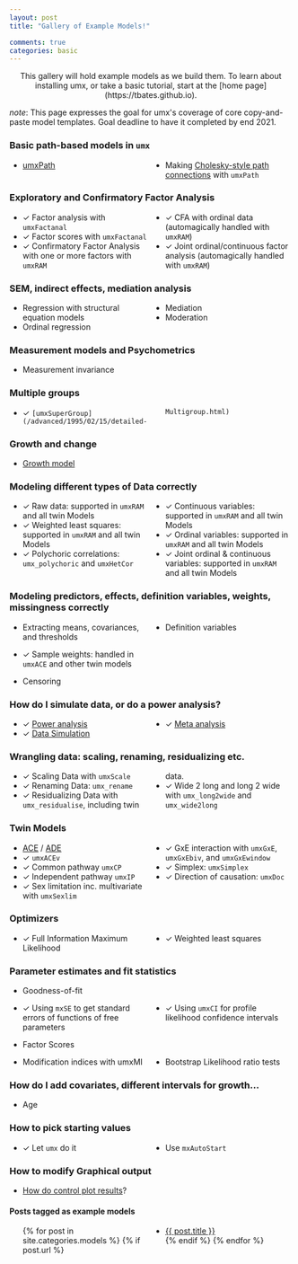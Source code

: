 ```yaml
---
layout: post
title: "Gallery of Example Models!"

comments: true
categories: basic
---
```


<style type="text/css">
	ul {
	  -webkit-columns: 3 150px;
	  -moz-columns: 3 150px;
	  columns: 3 150px;
	  -webkit-column-gap: 2em;
	  -moz-column-gap: 2em;
	  column-gap: 2em;
	}
</style>


<a  name="top"></a>

<p style="text-align: center;">This gallery will hold example models as we build them. To learn about installing umx, or take a basic tutorial, start at the [home page](https://tbates.github.io).</p>


*note*: This page expresses the goal for umx's coverage of core copy-and-paste model templates. Goal deadline to have it completed by end 2021.

### Basic path-based models in `umx`
* [umxPath](/advanced/1995/11/20/detailed-umxPath.html)
* Making [Cholesky-style path connections](/models/twin/1980/06/15/twin-Cholesky.html) with `umxPath`

### Exploratory and Confirmatory Factor Analysis
* ✓ Factor analysis with `umxFactanal`
* ✓ Factor scores with `umxFactanal`
* ✓ Confirmatory Factor Analysis with one or more factors with `umxRAM`
* ✓ CFA with ordinal data (automagically handled with `umxRAM`)
* ✓ Joint ordinal/continuous factor analysis  (automagically handled with `umxRAM`)

### SEM, indirect effects, mediation analysis
* Regression with structural equation models
* Ordinal regression
* Mediation
* Moderation

### Measurement models and Psychometrics
<!-- * Item response theory -->
<!-- * Item factor analysis -->
* Measurement invariance
<!-- * Differential item functioning -->
<!-- * Test equating -->

### Multiple groups
* ✓ `[umxSuperGroup](/advanced/1995/02/15/detailed-Multigroup.html)`

### Growth and change
* [Growth model](https://tbates.github.io/models/1970/08/13/models-growth_curve.html)
<!-- * Latent growth model -->
<!-- * Latent growth mixture model -->
<!-- * Regime switching model -->
<!-- * Independent mixture model -->
<!-- * Growth Mixture model -->
<!-- * Factor mixture model -->
<!-- * Dynamical systems analysis -->
<!-- * Latent differential equations -->

<!--
### Multilevel SEM
* Multilevel regression models
* Multilevel factor models
* Multilevel structural equation models
* Multilevel mediation models Moderation
* Mediated moderation models
* Product of latent variables

### Latent classes
* Latent class analysis
* Latent profile analysis
* Latent transition analysis
* Latent factor regression
* State space models
* Single-subject models
* Multi-subject models
* Hidden Markov models
* Network models
-->

### Modeling different types of Data correctly
* ✓ Raw data: supported in `umxRAM` and all twin Models
* ✓ Weighted least squares: supported in `umxRAM` and all twin Models
* ✓ Polychoric correlations: `umx_polychoric` and `umxHetCor`
* ✓ Continuous variables: supported in `umxRAM` and all twin Models
* ✓ Ordinal variables: supported in `umxRAM` and all twin Models
* ✓ Joint ordinal & continuous variables: supported in `umxRAM` and all twin Models

### Modeling predictors, effects, definition variables, weights, missingness correctly
* Extracting means, covariances, and thresholds
* Definition variables
<!-- * Fixed & random effects -->
* ✓ Sample weights: handled in `umxACE` and other twin models
<!-- * Missing data -->
<!-- * Missing at random -->
<!-- * Non-ignorable missingness -->
* Censoring

### How do I simulate data, or do a power analysis?
* ✓ [Power analysis](/technical/1950/08/10/practical-power.html)
* ✓ [Data Simulation](/technical/1950/06/10/practical-simulation.html)
* ✓ [Meta analysis](https://cran.r-project.org/web/packages/metaSEM/vignettes/Examples.html)

### Wrangling data: scaling, renaming, residualizing etc.
* ✓ Scaling Data with `umxScale`
* ✓ Renaming Data: `umx_rename`
* ✓ Residualizing Data with `umx_residualise`, including twin data.
* ✓ Wide 2 long and long 2 wide with `umx_long2wide` and `umx_wide2long`


### Twin Models
* [ACE](/models/twin/1980/06/10/twin-umxACE.html) / [ADE](/models/twin/1980/06/10/twin-umxACE.html) 
* ✓ `umxACEv`
* ✓ Common pathway `umxCP`
* ✓ Independent pathway `umxIP`
* ✓ Sex limitation inc. multivariate with `umxSexlim`
* ✓ GxE interaction with `umxGxE`, `umxGxEbiv`, and `umxGxEwindow`
* ✓ Simplex: `umxSimplex`
* ✓ Direction of causation: `umxDoc`
<!-- * Two-stage Twin family models -->
<!-- * Assortative mating models -->
<!-- * Niche selection -->
<!-- * Extended pedigree models -->

<!-- ### GREML and genomic SEM -->
<!-- * Molecular genetic variance component analysis -->
<!-- * Genomic Relatedness Matrix -->
<!-- * Restricted Maximum Likelihood -->
<!-- * Genetic Association analysis -->
<!-- * More advanced powers -->

### Optimizers
* ✓ Full Information Maximum Likelihood
* ✓ Weighted least squares

### Parameter estimates and fit statistics
* Goodness-of-fit
<!-- * Getting chi-squared statistics with mxRefModels -->
* ✓ Using `mxSE` to get standard errors of functions of free parameters
* ✓ Using `umxCI` for profile likelihood confidence intervals
<!-- * Robust Standard Errors -->
* Factor Scores
<!-- * Jack-knifing -->
<!-- * Cross-validation -->
* Modification indices with umxMI
* Bootstrap Likelihood ratio tests

### How do I add covariates, different intervals for growth...
* Age
<!-- * Variable ages or assessment intervals for all participants -->
<!-- * Data harmonization -->

### How to pick starting values
* ✓ Let `umx` do it
* Use `mxAutoStart`

### How to modify Graphical output
* [How do control plot results](/advanced/1995/11/10/detailed-plot.html)?

#### Posts tagged as example models

<ul>
  {% for post in site.categories.models %}
	{% if post.url %}
  <li><a href="{{ post.url }}">{{ post.title }}</a></li>
	{% endif %}
  {% endfor %}
</ul>

